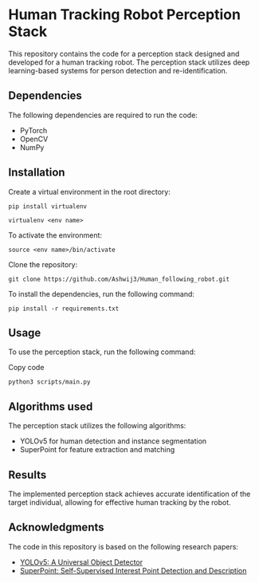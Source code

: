 Human Tracking Robot Perception Stack
=====================================

This repository contains the code for a perception stack designed and developed for a human tracking robot. The perception stack utilizes deep learning-based systems for person detection and re-identification.

Dependencies
------------

The following dependencies are required to run the code:

-   PyTorch
-   OpenCV
-   NumPy

Installation
------------
Create a virtual environment in the root directory:

`pip install virtualenv`

`virtualenv <env name>`

To activate the environment:

`source <env name>/bin/activate`

Clone the repository: 

`git clone https://github.com/Ashwij3/Human_following_robot.git`

To install the dependencies, run the following command:

`pip install -r requirements.txt`

Usage
-----

To use the perception stack, run the following command:

Copy code

`python3 scripts/main.py`

Algorithms used
---------------

The perception stack utilizes the following algorithms:

-   YOLOv5 for human detection and instance segmentation
-   SuperPoint for feature extraction and matching

Results
-------

The implemented perception stack achieves accurate identification of the target individual, allowing for effective human tracking by the robot.

Acknowledgments
---------------

The code in this repository is based on the following research papers:

-   [YOLOv5: A Universal Object Detector](https://arxiv.org/abs/2104.03350)
-   [SuperPoint: Self-Supervised Interest Point Detection and Description](https://arxiv.org/abs/1712.07629)
